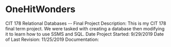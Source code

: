 # OneHitWonders
CIT 178 Relational Databases -- Final Project
Description: This is my CIT 178 final term project. We were tasked with creating a database then modifying it to learn how to use SSMS and SQL.
Date Project Started: 9/29/2019
Date of Last Revision: 11/25/2019
Documentation: 
